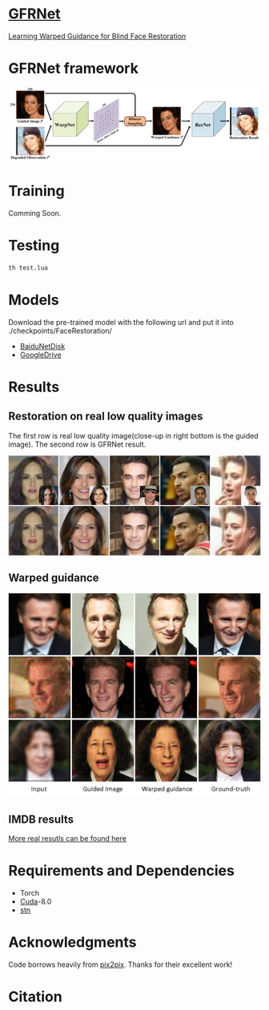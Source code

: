 # [GFRNet](https://github.com/csxmli2016/GFRNet/#)
 [Learning Warped Guidance for Blind Face Restoration](https://github.com/csxmli2016/GFRNet/#)

# GFRNet framework
<img src="./imgs/architecture/pipeline.jpg">

# Training

Comming Soon.

# Testing

```bash
th test.lua
```
# Models
Download the pre-trained model with the following url and put it into ./checkpoints/FaceRestoration/
- [BaiduNetDisk](https://pan.baidu.com/s/1q96l3qmTf5Luh-nlqot6Xw)
- [GoogleDrive](https://drive.google.com/open?id=1PhE3Gi9-eHrofyR3LhqEhuVnzh9D7IsX)

# Results
## Restoration on real low quality images
The first row is real low quality image(close-up in right bottom is the guided image). The second row is GFRNet result.

<img src="./imgs/realresults/1.jpg">

## Warped guidance

<img src="./imgs/warpface/warp.jpg">

## IMDB results

[More real resutls can be found here]((http://csxmli.xin/GFRNet/))

# Requirements and Dependencies

- Torch
- [Cuda](https://developer.nvidia.com/cuda-toolkit-archive)-8.0
- [stn](https://github.com/qassemoquab/stnbhwd)

# Acknowledgments

Code borrows heavily from [pix2pix](https://github.com/phillipi/pix2pix). Thanks for their excellent work!

# Citation

```

```
